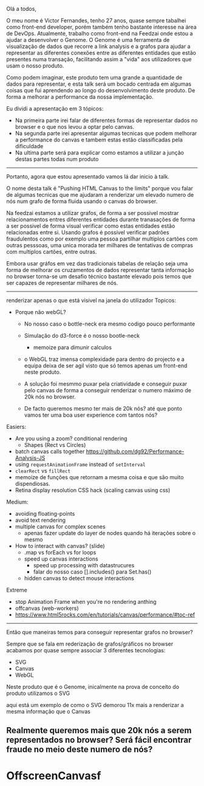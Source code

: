 Olá a todos,

O meu nome é Victor Fernandes, tenho 27 anos, quase sempre tabalhei como front-end developer, porém também tenho bastante
interesse na área de DevOps. Atualmente, trabalho como front-end na Feedzai onde estou a ajudar a desenvolver o Genome.
O Genome é uma ferramenta de visualização de dados que recorre a link analysis e a grafos para ajudar a representar as
diferentes conexões entre as diferentes entidades que estão presentes numa transação, facilitando assim a "vida" aos
utilizadores que usam o nosso produto.

Como podem imaginar, este produto tem uma grande a quantidade de dados para representar, e esta talk será um bocado
centrada em algumas coisas que fui aprendendo ao longo do desenvolvimento deste produto. De forma a melhorar a performance
da nossa implementação.

Eu dividi a apresentação em 3 tópicos:

- Na primeira parte irei falar de diferentes formas de representar dados no browser e o que nos levou a optar pelo canvas.
- Na segunda parte irei apresentar algumas tecnicas que podem melhorar a performance do canvas e tambem estas estão
  classificadas pela dificuldade
- Na ultima parte será para explicar como estamos a utilizar a junção destas partes todas num produto


---

Portanto, agora que estou apresentado vamos lá dar inicio à talk.

O nome desta talk é "Pushing HTML Canvas to the limits" porque vou falar de algumas tecnicas que me ajudaram a renderizar um elevado numero de nós num grafo de forma fluida usando o canvas do browser.

Na feedzai estamos a utilizar grafos, de forma a ser possivel mostrar relacionamentos entres diferentes entidades durante tranasações de forma a ser possivel de forma visual verificar como estas entidades estão relacionadas entre si. Usando grafos é possivel verificar padrões fraudulentos como por exemplo uma pessoa partilhar multiplos cartões com outras pesssoas, uma unica morada ter milhares de tentativas de compras com multiplos cartões, entre outras.

Embora usar gráfos em vez das tradicionais tabelas de relação seja uma forma de melhorar os cruzamentos de dados representar tanta informação no browser torna-se um  desafio técnico bastante elevado pois temos que ser capazes de representar milhares de nós.

___

renderizar apenas o que está visivel na janela do utilizador
Topicos:

- Porque não webGL?
    - No nosso caso o bottle-neck era mesmo codigo pouco performante
    - Simulação do d3-force é o nosso bootle-neck
        - memoize para dimunir calculos
    - o WebGL traz imensa complexidade para dentro do projecto e a equipa deixa de ser agil
      visto que só temos apenas um front-end neste produto.

    - A solução foi mesmmo puxar pela criatividade e conseguir puxar pelo canvas de forma a conseguir renderizar o  numero máximo de 20k nós no browser.

    - De facto queremos mesmo ter mais de 20k nós? até que ponto vamos ter uma boa user experience com tantos nós?

Easiers:

- Are you using a zoom? conditional rendering
    - Shapes (Rect vs Circles)
- batch canvas calls together
https://github.com/dg92/Performance-Analysis-JS
- using `requestAnimationFrame` instead of `setInterval`
- `clearRect` vs `fillRect`
- memoize de funções que retornam a mesma coisa e que são muito dispendiosas.
- Retina display resolution CSS hack (scaling canvas using css)

Medium:
- avoiding floating-points
- avoid text rendering
- multiple canvas for complex scenes
    - apenas  fazer update do layer de nodes quando há iterações sobre o  mesmo
-  How to interact with canvas? (slide)
   - .map vs forEach vs for loops
   - speed up canvas interactions
       - speed up processing with datastrucures
       - falar do nosso caso [].includes() para Set.has()
   - hidden canvas to detect mouse interactions

Extreme
- stop Animation Frame when you're no rendering anthing
- offcanvas (web-workers)
- https://www.html5rocks.com/en/tutorials/canvas/performance/#toc-ref
___

Então que maneiras temos para conseguir representar grafos no browser?

Sempre que se fala em rederização de grafos/gráficos no browser acabamos por quase sempre associar 3 diferentes tecnologias:

- SVG
- Canvas
- WebGL

Neste produto que é o Genome, inicalmente na prova de conceito do produto utilizamos o SVG

aqui está um exemplo de como o SVG demorou 11x mais a renderizar a mesma informação que o Canvas



## Realmente queremos mais que 20k nós a serem representados no browser? Será fácil encontrar fraude no meio deste numero de nós?

# OffscreenCanvasf
